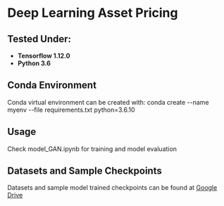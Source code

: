 # Deep Learning Asset Pricing

## Tested Under: 
* **Tensorflow 1.12.0**
* **Python 3.6**

## Conda Environment
Conda virtual environment can be created with: conda create --name myenv --file requirements.txt python=3.6.10

## Usage
Check model_GAN.ipynb for training and model evaluation

## Datasets and Sample Checkpoints
Datasets and sample model trained checkpoints can be found at [Google Drive](https://drive.google.com/drive/folders/1TrYzMUA_xLID5-gXOy_as8sH2ahLwz-l?usp=sharing)
